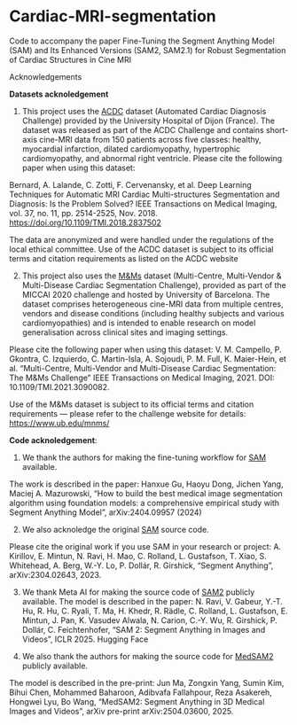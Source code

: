 # Cardiac-MRI-segmentation
Code to accompany the paper Fine-Tuning the Segment Anything Model (SAM) and Its Enhanced Versions (SAM2, SAM2.1) for Robust Segmentation of Cardiac Structures in Cine MRI


Acknowledgements

**Datasets acknoledgement**
1. This project uses the [ACDC](https://www.creatis.insa-lyon.fr/Challenge/acdc/databases.html) dataset (Automated Cardiac Diagnosis Challenge) provided by the University Hospital of Dijon (France). The dataset was released as part of the ACDC Challenge and contains short-axis cine-MRI data from 150 patients across five classes: healthy, myocardial infarction, dilated cardiomyopathy, hypertrophic cardiomyopathy, and abnormal right ventricle. Please cite the following paper when using this dataset:

Bernard, A. Lalande, C. Zotti, F. Cervenansky, et al.
Deep Learning Techniques for Automatic MRI Cardiac Multi-structures Segmentation and Diagnosis: Is the Problem Solved?
IEEE Transactions on Medical Imaging, vol. 37, no. 11, pp. 2514-2525, Nov. 2018.
https://doi.org/10.1109/TMI.2018.2837502

The data are anonymized and were handled under the regulations of the local ethical committee.
Use of the ACDC dataset is subject to its official terms and citation requirements as listed on the ACDC website

2. This project also uses the [M&Ms](https://www.ub.edu/mnms/) dataset (Multi-Centre, Multi-Vendor & Multi-Disease Cardiac Segmentation Challenge), provided as part of the MICCAI 2020 challenge and hosted by University of Barcelona. The dataset comprises heterogeneous cine-MRI data from multiple centres, vendors and disease conditions (including healthy subjects and various cardiomyopathies) and is intended to enable research on model generalisation across clinical sites and imaging settings. 

Please cite the following paper when using this dataset: 
V. M. Campello, P. Gkontra, C. Izquierdo, C. Martin-Isla, A. Sojoudi, P. M. Full, K. Maier-Hein, et al.
“Multi-Centre, Multi-Vendor and Multi-Disease Cardiac Segmentation: The M&Ms Challenge”
IEEE Transactions on Medical Imaging, 2021. DOI: 10.1109/TMI.2021.3090082. 

Use of the M&Ms dataset is subject to its official terms and citation requirements — please refer to the challenge website for details: https://www.ub.edu/mnms/

**Code acknoledgement**:

1. We thank the authors for making the fine-tuning workflow for [SAM](mazurowski-lab/finetune-SAM) available.

The work is described in the paper:
Hanxue Gu, Haoyu Dong, Jichen Yang, Maciej A. Mazurowski, “How to build the best medical image segmentation algorithm using foundation models: a comprehensive empirical study with Segment Anything Model”, arXiv:2404.09957 (2024)

2. We also acknoledge the original [SAM](facebookresearch/segment-anything) source code.

Please cite the original work if you use SAM in your research or project:
A. Kirillov, E. Mintun, N. Ravi, H. Mao, C. Rolland, L. Gustafson, T. Xiao, S. Whitehead, A. Berg, W.-Y. Lo, P. Dollár, R. Girshick, “Segment Anything”, arXiv:2304.02643, 2023.

3. We thank Meta AI for making the source code of [SAM2](facebookresearch/sam2) publicly available. The model is described in the paper:
N. Ravi, V. Gabeur, Y.-T. Hu, R. Hu, C. Ryali, T. Ma, H. Khedr, R. Rädle, C. Rolland, L. Gustafson, E. Mintun, J. Pan, K. Vasudev Alwala, N. Carion, C.-Y. Wu, R. Girshick, P. Dollár, C. Feichtenhofer, “SAM 2: Segment Anything in Images and Videos”, ICLR 2025. Hugging Face

2. We also thank the authors for making the source code for [MedSAM2](bowang-lab/MedSAM2) publicly available.

The model is described in the pre-print:
Jun Ma, Zongxin Yang, Sumin Kim, Bihui Chen, Mohammed Baharoon, Adibvafa Fallahpour, Reza Asakereh, Hongwei Lyu, Bo Wang, “MedSAM2: Segment Anything in 3D Medical Images and Videos”, arXiv pre-print arXiv:2504.03600, 2025.
